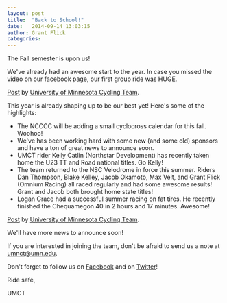 ```yaml
---
layout: post
title:  "Back to School!"
date:   2014-09-14 13:03:15
author: Grant Flick
categories: 
---
```


The Fall semester is upon us! 

We've already had an awesome start to the year. In case you missed the video on our facebook page, our first group ride was HUGE. 

<div id="fb-root"></div> <script>(function(d, s, id) { var js, fjs = d.getElementsByTagName(s)[0]; if (d.getElementById(id)) return; js = d.createElement(s); js.id = id; js.src = "//connect.facebook.net/en_US/all.js#xfbml=1"; fjs.parentNode.insertBefore(js, fjs); }(document, 'script', 'facebook-jssdk'));</script>
<div class="fb-post" data-href="https://www.facebook.com/video.php?v=890181447677284" data-width="466"><div class="fb-xfbml-parse-ignore"><a href="https://www.facebook.com/video.php?v=890181447677284">Post</a> by <a href="https://www.facebook.com/UofMCycling">University of Minnesota Cycling Team</a>.</div></div>

This year is already shaping up to be our best yet! Here's some of the highlights:

* The NCCCC will be adding a small cyclocross calendar for this fall. Woohoo!
* We've has been working hard with some new (and some old) sponsors and have a ton of great news to announce soon.
* UMCT rider Kelly Catlin (Northstar Development) has recently taken home the U23 TT and Road national titles. Go Kelly!
* The team returned to the NSC Velodrome in force this summer. Riders Dan Thompson, Blake Kelley, Jacob Okamoto, Max Veit, and Grant Flick (Omnium Racing) all raced regularly and had some awesome results! Grant and Jacob both brought home state titles!
* Logan Grace had a successful summer racing on fat tires. He recently finished the Chequamegon 40 in 2 hours and 17 minutes. Awesome!

<div id="fb-root"></div> <script>(function(d, s, id) { var js, fjs = d.getElementsByTagName(s)[0]; if (d.getElementById(id)) return; js = d.createElement(s); js.id = id; js.src = "//connect.facebook.net/en_US/all.js#xfbml=1"; fjs.parentNode.insertBefore(js, fjs); }(document, 'script', 'facebook-jssdk'));</script>
<div class="fb-post" data-href="https://www.facebook.com/UofMCycling/photos/a.321804417848326.93654.151044421590994/859239087438187/?type=1" data-width="466"><div class="fb-xfbml-parse-ignore"><a href="https://www.facebook.com/UofMCycling/photos/a.321804417848326.93654.151044421590994/859239087438187/?type=1">Post</a> by <a href="https://www.facebook.com/UofMCycling">University of Minnesota Cycling Team</a>.</div></div>


We'll have more news to announce soon! 

If you are interested in joining the team, don't be afraid to send us a note at umnct@umn.edu. 

Don't forget to follow us on [Facebook](https://facebook.com/UofMCycling) and on [Twitter](https://twitter.com/uofmcycling)!

Ride safe,

UMCT
